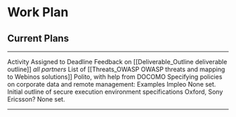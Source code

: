 Work Plan
=========

Current Plans
-------------

  ----------------------------------------------------------------------- -------------------------------------------------- ------------------------------- ------------------------------
  Activity                                                                Assigned to                                        Deadline
  Feedback on [[Deliverable_Outline                                  deliverable outline]]                              _all partners_
  List of [[Threats_OWASP                                            OWASP threats and mapping to Webinos solutions]]   Polito, with help from DOCOMO
  Specifying policies on corporate data and remote management: Examples   Impleo                                             None set.
  Initial outline of secure execution environment specifications          Oxford, Sony Ericsson?                             None set.
  ----------------------------------------------------------------------- -------------------------------------------------- ------------------------------- ------------------------------


